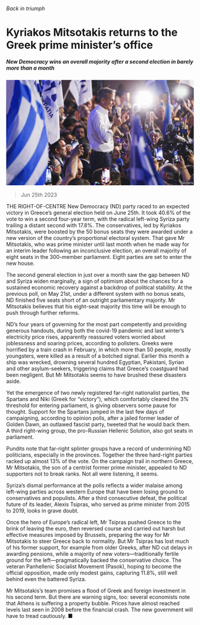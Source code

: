 ###### Back in triumph

# Kyriakos Mitsotakis returns to the Greek prime minister’s office 

##### New Democracy wins an overall majority after a second election in barely more than a month 

![image](images/20230701_EUP004.jpg) 

> Jun 25th 2023 

THE RIGHT-OF-CENTRE New Democracy (ND) party raced to an expected victory in Greece’s general election held on June 25th. It took 40.6% of the vote to win a second four-year term, with the radical left-wing Syriza party trailing a distant second with 17.8%. The conservatives, led by Kyriakos Mitsotakis, were boosted by the 50 bonus seats they were awarded under a new version of the country’s proportional electoral system. That gave Mr Mitsotakis, who was prime minister until last month when he made way for an interim leader following an inconclusive election, an overall majority of eight seats in the 300-member parliament. Eight parties are set to enter the new house.

The second general election in just over a month saw the gap between ND and Syriza widen marginally, a sign of optimism about the chances for a sustained economic recovery against a backdrop of political stability. At the previous poll, on May 21st, under a different system with no bonus seats, ND finished five seats short of an outright parliamentary majority. Mr Mitsotakis believes that his eight-seat majority this time will be enough to push through further reforms.

ND’s four years of governing for the most part competently and providing generous handouts, during both the covid-19 pandemic and last winter’s electricity price rises, apparently reassured voters worried about joblessness and soaring prices, according to pollsters. Greeks were horrified by a train crash in February, in which more than 50 people, mostly youngsters, were killed as a result of a botched signal. Earlier this month a ship was wrecked, drowning several hundred Egyptian, Pakistani, Syrian and other asylum-seekers, triggering claims that Greece’s coastguard had been negligent. But Mr Mitsotakis seems to have brushed these disasters aside. 

Yet the emergence of two newly registered far-right nationalist parties, the Spartans and Niki (Greek for “victory”), which comfortably cleared the 3% threshold for entering parliament, is giving observers some pause for thought. Support for the Spartans jumped in the last few days of campaigning, according to opinion polls, after a jailed former leader of Golden Dawn, an outlawed fascist party, tweeted that he would back them. A third right-wing group, the pro-Russian Hellenic Solution, also got seats in parliament. 

Pundits note that far-right splinter groups have a record of undermining ND politicians, especially in the provinces. Together the three hard-right parties racked up almost 13% of the vote. On the campaign trail in northern Greece, Mr Mitsotakis, the son of a centrist former prime minister, appealed to ND supporters not to break ranks. Not all were listening, it seems. 

Syriza’s dismal performance at the polls reflects a wider malaise among left-wing parties across western Europe that have been losing ground to conservatives and populists. After a third consecutive defeat, the political future of its leader, Alexis Tsipras, who served as prime minister from 2015 to 2019, looks in grave doubt. 

Once the hero of Europe’s radical left, Mr Tsipras pushed Greece to the brink of leaving the euro, then reversed course and carried out harsh but effective measures imposed by Brussels, preparing the way for Mr Mitsotakis to steer Greece back to normality. But Mr Tsipras has lost much of his former support, for example from older Greeks, after ND cut delays in awarding pensions, while a majority of new voters—traditionally fertile ground for the left—pragmatically backed the conservative choice. The veteran Panhellenic Socialist Movement (Pasok), hoping to become the official opposition, made only modest gains, capturing 11.8%, still well behind even the battered Syriza.

Mr Mitsotakis’s team promises a flood of Greek and foreign investment in his second term. But there are warning signs, too: several economists note that Athens is suffering a property bubble. Prices have almost reached levels last seen in 2008 before the financial crash. The new government will have to tread cautiously. ■

